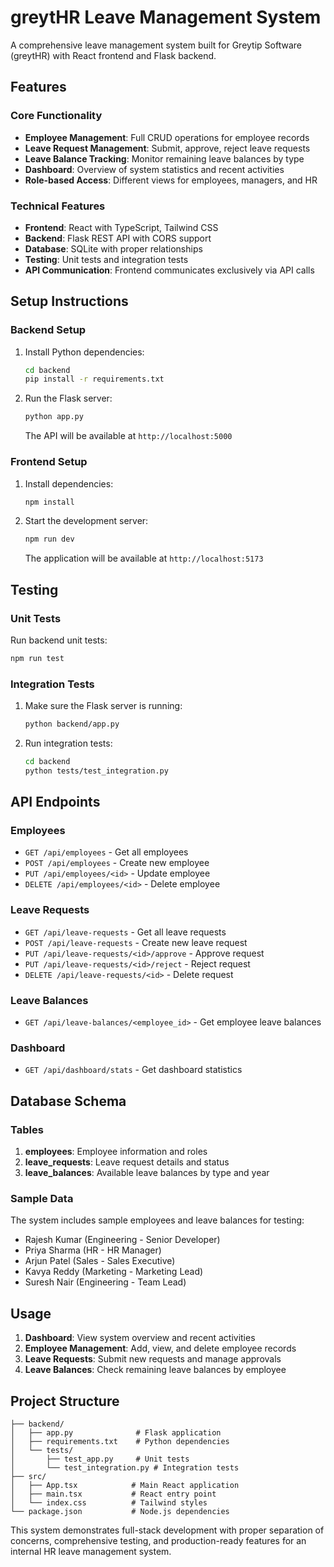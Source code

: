 # greytHR Leave Management System

A comprehensive leave management system built for Greytip Software (greytHR) with React frontend and Flask backend.

## Features

### Core Functionality
- **Employee Management**: Full CRUD operations for employee records
- **Leave Request Management**: Submit, approve, reject leave requests
- **Leave Balance Tracking**: Monitor remaining leave balances by type
- **Dashboard**: Overview of system statistics and recent activities
- **Role-based Access**: Different views for employees, managers, and HR

### Technical Features
- **Frontend**: React with TypeScript, Tailwind CSS
- **Backend**: Flask REST API with CORS support
- **Database**: SQLite with proper relationships
- **Testing**: Unit tests and integration tests
- **API Communication**: Frontend communicates exclusively via API calls

## Setup Instructions

### Backend Setup
1. Install Python dependencies:
   ```bash
   cd backend
   pip install -r requirements.txt
   ```

2. Run the Flask server:
   ```bash
   python app.py
   ```
   The API will be available at `http://localhost:5000`

### Frontend Setup
1. Install dependencies:
   ```bash
   npm install
   ```

2. Start the development server:
   ```bash
   npm run dev
   ```
   The application will be available at `http://localhost:5173`

## Testing

### Unit Tests
Run backend unit tests:
```bash
npm run test
```

### Integration Tests
1. Make sure the Flask server is running:
   ```bash
   python backend/app.py
   ```

2. Run integration tests:
   ```bash
   cd backend
   python tests/test_integration.py
   ```

## API Endpoints

### Employees
- `GET /api/employees` - Get all employees
- `POST /api/employees` - Create new employee
- `PUT /api/employees/<id>` - Update employee
- `DELETE /api/employees/<id>` - Delete employee

### Leave Requests
- `GET /api/leave-requests` - Get all leave requests
- `POST /api/leave-requests` - Create new leave request
- `PUT /api/leave-requests/<id>/approve` - Approve request
- `PUT /api/leave-requests/<id>/reject` - Reject request
- `DELETE /api/leave-requests/<id>` - Delete request

### Leave Balances
- `GET /api/leave-balances/<employee_id>` - Get employee leave balances

### Dashboard
- `GET /api/dashboard/stats` - Get dashboard statistics

## Database Schema

### Tables
1. **employees**: Employee information and roles
2. **leave_requests**: Leave request details and status
3. **leave_balances**: Available leave balances by type and year

### Sample Data
The system includes sample employees and leave balances for testing:
- Rajesh Kumar (Engineering - Senior Developer)
- Priya Sharma (HR - HR Manager)
- Arjun Patel (Sales - Sales Executive)
- Kavya Reddy (Marketing - Marketing Lead)
- Suresh Nair (Engineering - Team Lead)

## Usage

1. **Dashboard**: View system overview and recent activities
2. **Employee Management**: Add, view, and delete employee records
3. **Leave Requests**: Submit new requests and manage approvals
4. **Leave Balances**: Check remaining leave balances by employee

## Project Structure

```
├── backend/
│   ├── app.py              # Flask application
│   ├── requirements.txt    # Python dependencies
│   └── tests/
│       ├── test_app.py     # Unit tests
│       └── test_integration.py # Integration tests
├── src/
│   ├── App.tsx            # Main React application
│   ├── main.tsx           # React entry point
│   └── index.css          # Tailwind styles
└── package.json           # Node.js dependencies
```

This system demonstrates full-stack development with proper separation of concerns, comprehensive testing, and production-ready features for an internal HR leave management system.
